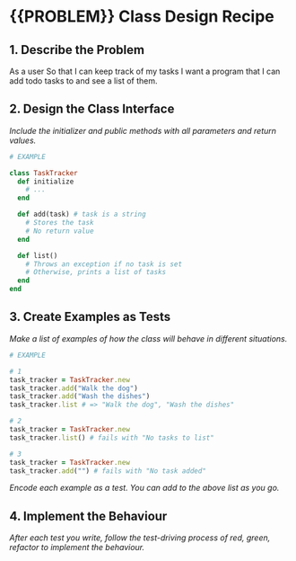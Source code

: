 # {{PROBLEM}} Class Design Recipe

## 1. Describe the Problem

As a user
So that I can keep track of my tasks
I want a program that I can add todo tasks to and see a list of them.

## 2. Design the Class Interface

_Include the initializer and public methods with all parameters and return values._

```ruby
# EXAMPLE

class TaskTracker
  def initialize
    # ...
  end

  def add(task) # task is a string
    # Stores the task
    # No return value
  end

  def list()
    # Throws an exception if no task is set
    # Otherwise, prints a list of tasks
  end
end
```

## 3. Create Examples as Tests

_Make a list of examples of how the class will behave in different situations._

```ruby
# EXAMPLE

# 1
task_tracker = TaskTracker.new
task_tracker.add("Walk the dog")
task_tracker.add("Wash the dishes")
task_tracker.list # => "Walk the dog", "Wash the dishes"

# 2
task_tracker = TaskTracker.new
task_tracker.list() # fails with "No tasks to list"

# 3
task_tracker = TaskTracker.new
task_tracker.add("") # fails with "No task added"
```

_Encode each example as a test. You can add to the above list as you go._

## 4. Implement the Behaviour

_After each test you write, follow the test-driving process of red, green, refactor to implement the behaviour._